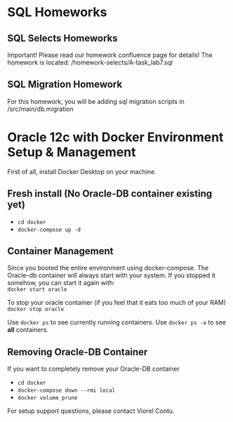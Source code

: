 # SQL Homeworks 
## SQL Selects Homeworks
Important! Please read our homework confluence page for details!
The homework is located: /homework-selects/A-task_lab7.sql 

## SQL Migration Homework
For this homework, you will be adding sql migration scripts in /src/main/db.migration

# Oracle 12c with Docker Environment Setup & Management
First of all, install Docker Desktop on your machine.

## Fresh install (No Oracle-DB container existing yet)
- `cd docker`
- `docker-compose up -d`

## Container Management
Since you booted the entire environment using docker-compose. The Oracle-db container will always start with your system. If you stopped it somehow, you can start it again with:  
`docker start oracle`

To stop your oracle container (if you feel that it eats too much of your RAM)
`docker stop oracle`

Use `docker ps` to see currently running containers. 
Use `docker ps -a` to see **all** containers. 


## Removing Oracle-DB Container
If you want to completely remove your Oracle-DB container
- `cd docker`
- `docker-compose down --rmi local`
- `docker volume prune`

For setup support questions, please contact Viorel Contu.